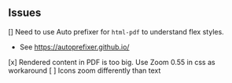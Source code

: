 ## Issues
[] Need to use Auto prefixer for `html-pdf` to understand flex styles.  
  - See https://autoprefixer.github.io/  

[x] Rendered content in PDF is too big.  Use Zoom 0.55 in css as workaround
[ ] Icons zoom differently than text